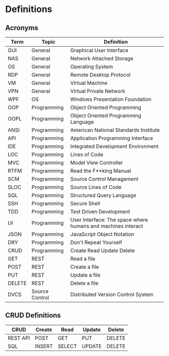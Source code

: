 # Definitions

## Acronyms

| Term   | Topic          | Definition                                                   |
| ------ | -------------- | ------------------------------------------------------------ |
| GUI    | General        | Graphical User Interface                                     |
| NAS    | General        | Network Attached Storage                                     |
| OS     | General        | Operating System                                             |
| RDP    | General        | Remote Desktop Protocol                                      |
| VM     | General        | Virtual Machine                                              |
| VPN    | General        | Virtual Private Network                                      |
| WPF    | OS             | Windows Presentation Foundation                              |
| OOP    | Programming    | Object Oriented Programming                                  |
| OOPL   | Programming    | Object Oriented Programming Language                         |
| ANSI   | Programming    | American National Standards Institute                        |
| API    | Programming    | Application Programming Interface                            |
| IDE    | Programming    | Integrated Development Environment                           |
| LOC    | Programming    | Lines of Code                                                |
| MVC    | Programming    | Model View Controller                                        |
| RTFM   | Programming    | Read the F**king Manual                                      |
| SCM    | Programming    | Source Control Management                                    |
| SLOC   | Programming    | Source Lines of Code                                         |
| SQL    | Programming    | Structured Query Language                                    |
| SSH    | Programming    | Secure Shell                                                 |
| TDD    | Programming    | Test Driven Development                                      |
| UI     | Programming    | User Interface: The space where humans and machines interact |
| JSON   | Programming    | JavaScript Object Notation                                   |
| DRY    | Programming    | Don't Repeat Yourself                                        |
| CRUD   | Programming    | Create Read Update Delete                                    |
| GET    | REST           | Read a file                                                  |
| POST   | REST           | Create a file                                                |
| PUT    | REST           | Update a file                                                |
| DELETE | REST           | Delete a file                                                |
| DVCS   | Source Control | Distributed Version Control System                           |

## CRUD Definitions

| CRUD     | Create | Read   | Update | Delete |
| -------- | ------ | ------ | ------ | ------ |
| REST API | POST   | GET    | PUT    | DELETE |
| SQL      | INSERT | SELECT | UPDATE | DELETE |